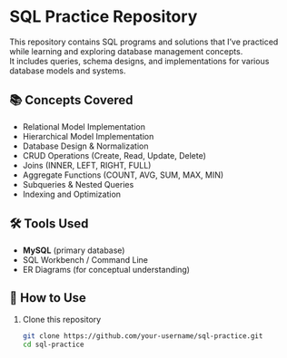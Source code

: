 # SQL Practice Repository  

This repository contains SQL programs and solutions that I’ve practiced while learning and exploring database management concepts.  
It includes queries, schema designs, and implementations for various database models and systems.  

## 📚 Concepts Covered  
- Relational Model Implementation  
- Hierarchical Model Implementation  
- Database Design & Normalization  
- CRUD Operations (Create, Read, Update, Delete)  
- Joins (INNER, LEFT, RIGHT, FULL)  
- Aggregate Functions (COUNT, AVG, SUM, MAX, MIN)  
- Subqueries & Nested Queries  
- Indexing and Optimization  

## 🛠️ Tools Used  
- **MySQL** (primary database)  
- SQL Workbench / Command Line  
- ER Diagrams (for conceptual understanding)  

## 🔗 How to Use  
1. Clone this repository  
   ```bash
   git clone https://github.com/your-username/sql-practice.git
   cd sql-practice
